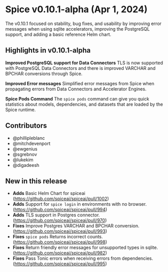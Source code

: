 # Spice v0.10.1-alpha (Apr 1, 2024)

The v0.10.1 focused on stability, bug fixes, and usability by improving error messages when using sqlite accelerators, improving the PostgreSQL support, and adding a basic reference Helm chart.

## Highlights in v0.10.1-alpha

**Improved PostgreSQL support for Data Connectors** TLS is now supported with PostgreSQL Data Connectors and there is improved VARCHAR and BPCHAR conversions through Spice.

 **Improved Error messages** Simplified error messages from Spice when propagating errors from Data Connectors and Accelerator Engines.

 **Spice Pods Command** The `spice pods` command can give you quick statistics about models, dependencies, and datasets that are loaded by the Spice runtime. 

## Contributors

- @phillipleblanc
- @mitchdevenport
- @ewgenius
- @sgrebnov
- @lukekim
- @digadeesh

## New in this release
- **Adds** Basic Helm Chart for spiceai (https://github.com/spiceai/spiceai/pull/1002)
- **Adds** Support for `spice login` in environments with no browser. (https://github.com/spiceai/spiceai/pull/994)
- **Adds** TLS support in Postgres connector. (https://github.com/spiceai/spiceai/pull/970)
- **Fixes** Improve Postgres VARCHAR and BPCHAR conversion. (https://github.com/spiceai/spiceai/pull/993)
- **Fixes** `spice pods` Returns incorrect counts. (https://github.com/spiceai/spiceai/pull/998)
- **Fixes** Return friendly error messages for unsupported types in sqlite. (https://github.com/spiceai/spiceai/pull/982)
- **Fixes** Pass Tonic errors when receiving errors from dependencies. (https://github.com/spiceai/spiceai/pull/995)
